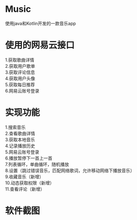 # Music
使用java和Kotlin开发的一款音乐app
# 使用的网易云接口  
1.获取歌曲详情  
2.获取用户歌单   
3.获取评论信息  
4.获取用户头像  
5.获取每日推荐  
6.网易云账号登录
# 实现功能
1.搜索音乐       
2.查看歌曲详情    
3.获取本地音乐  
4.记录播放历史    
5.网易云账号登录   
6.播放暂停下一首上一首   
7.列表循环，单曲循环，随机播放  
8.设置（跳过错误音乐，匹配网络歌词，允许移动网络下播放音乐）   
9.收藏音乐（新增）   
10.动态获取权限（新增）    
11.查看评论（新增）    
# 软件截图
